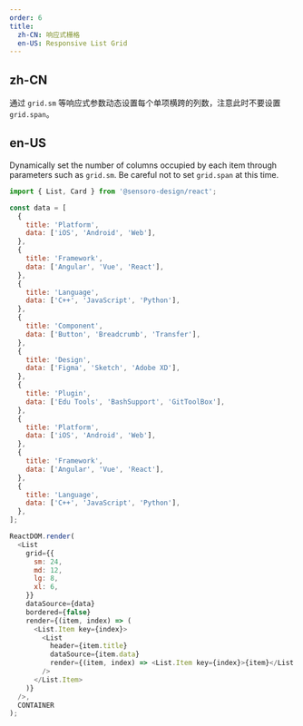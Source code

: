 ```yaml
---
order: 6
title:
  zh-CN: 响应式栅格
  en-US: Responsive List Grid
---
```


## zh-CN

通过 `grid.sm` 等响应式参数动态设置每个单项横跨的列数，注意此时不要设置 `grid.span`。

## en-US


Dynamically set the number of columns occupied by each item through parameters such as `grid.sm`. Be careful not to set `grid.span` at this time.

```js
import { List, Card } from '@sensoro-design/react';

const data = [
  {
    title: 'Platform',
    data: ['iOS', 'Android', 'Web'],
  },
  {
    title: 'Framework',
    data: ['Angular', 'Vue', 'React'],
  },
  {
    title: 'Language',
    data: ['C++', 'JavaScript', 'Python'],
  },
  {
    title: 'Component',
    data: ['Button', 'Breadcrumb', 'Transfer'],
  },
  {
    title: 'Design',
    data: ['Figma', 'Sketch', 'Adobe XD'],
  },
  {
    title: 'Plugin',
    data: ['Edu Tools', 'BashSupport', 'GitToolBox'],
  },
  {
    title: 'Platform',
    data: ['iOS', 'Android', 'Web'],
  },
  {
    title: 'Framework',
    data: ['Angular', 'Vue', 'React'],
  },
  {
    title: 'Language',
    data: ['C++', 'JavaScript', 'Python'],
  },
];

ReactDOM.render(
  <List
    grid={{
      sm: 24,
      md: 12,
      lg: 8,
      xl: 6,
    }}
    dataSource={data}
    bordered={false}
    render={(item, index) => (
      <List.Item key={index}>
        <List
          header={item.title}
          dataSource={item.data}
          render={(item, index) => <List.Item key={index}>{item}</List.Item>}
        />
      </List.Item>
    )}
  />,
  CONTAINER
);
```
